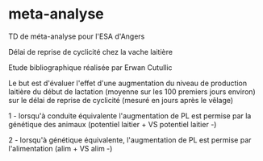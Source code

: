 # meta-analyse
TD de méta-analyse pour l'ESA d'Angers

Délai de reprise de cyclicité chez la vache laitière

Etude bibliographique réalisée par Erwan Cutullic

Le but est d'évaluer l'effet d'une augmentation du niveau de production laitière du début de lactation (moyenne sur les 100 premiers jours environ) sur le délai de reprise de cyclicité (mesuré en jours après le vêlage)

1 - lorsqu'à conduite équivalente l'augmentation de PL est permise par la génétique des animaux (potentiel laitier + VS potentiel laitier -)

2 - lorsqu'à génétique équivalente, l'augmentation de PL est permise par l'alimentation (alim + VS alim -)
